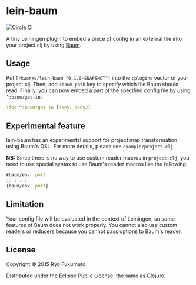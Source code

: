 # lein-baum

[![Circle CI](https://circleci.com/gh/rkworks/lein-baum.svg?style=svg)](https://circleci.com/gh/rkworks/lein-baum)

A tiny Leiningen plugin to embed a piece of config in an external file
into your project.clj by using [Baum](https://github.com/rkworks/baum).

## Usage

Put `[rkworks/lein-baum "0.1.0-SNAPSHOT"]` into the `:plugins` vector
of your project.clj. Then, add `:baum-path` key to specify which file
Baum should read. Finally, you can now embed a part of the specified
config file by using `^:baum/get-in`:

```clj
:foo ^:baum/get-in [:key1 :key2]
```

## Experimental feature

lein-baum has an experimental support for project map transformation
using Baum's DSL. For more details, please see `example/project.clj`.

**NB:** Since there is no way to use custom reader macros in
 `project.clj`, you need to use special syntax to use Baum's reader
 macros like the following:

```clj
#baum/env :port
;; ↓ ↓ ↓
{baum/env :port}
```

## Limitation

Your config file will be evaluated in the context of Leiningen, so
some features of Baum does not work properly. You cannot also use
custom readers or reducers because you cannot pass options to Baum's
reader.

## License

Copyright © 2015 Ryo Fukumuro

Distributed under the Eclipse Public License, the same as Clojure.
